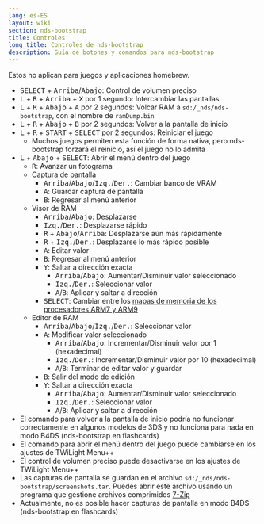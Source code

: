```yaml
---
lang: es-ES
layout: wiki
section: nds-bootstrap
title: Controles
long_title: Controles de nds-bootstrap
description: Guía de botones y comandos para nds-bootstrap
---
```


Estos no aplican para juegos y aplicaciones homebrew.
- <kbd>SELECT</kbd> + <kbd>Arriba</kbd>/<kbd>Abajo</kbd>: Control de volumen preciso
- <kbd class="l">L</kbd> + <kbd class="r">R</kbd> + <kbd>Arriba</kbd> + <kbd class="face">X</kbd> por 1 segundo: Intercambiar las pantallas
- <kbd class="l">L</kbd> + <kbd class="r">R</kbd> + <kbd>Abajo</kbd> + <kbd class="face">A</kbd> por 2 segundos: Volcar RAM a `sd:/_nds/nds-bootstrap`, con el nombre de `ramDump.bin`
- <kbd class="l">L</kbd> + <kbd class="r">R</kbd> + <kbd>Abajo</kbd> + <kbd class="face">B</kbd> por 2 segundos: Volver a la pantalla de inicio
- <kbd class="l">L</kbd> + <kbd class="r">R</kbd> + <kbd>START</kbd> + <kbd>SELECT</kbd> por 2 segundos: Reiniciar el juego
  - Muchos juegos permiten esta función de forma nativa, pero nds-bootstrap forzará el reinicio, así el juego no lo admita
- <kbd class="l">L</kbd> + <kbd>Abajo</kbd> + <kbd>SELECT</kbd>: Abrir el menú dentro del juego
   - <kbd class="r">R</kbd>: Avanzar un fotograma
   - Captura de pantalla
      - <kbd>Arriba</kbd>/<kbd>Abajo</kbd>/<kbd>Izq.</kbd>/<kbd>Der.</kbd>: Cambiar banco de VRAM
      - <kbd class="face">A</kbd>: Guardar captura de pantalla
      - <kbd class="face">B</kbd>: Regresar al menú anterior
   - Visor de RAM
      - <kbd>Arriba</kbd>/<kbd>Abajo</kbd>: Desplazarse
      - <kbd>Izq.</kbd>/<kbd>Der.</kbd>: Desplazarse rápido
      - <kbd class="r">R</kbd> + <kbd>Abajo</kbd>/<kbd>Arriba</kbd>: Desplazarse aún más rápidamente
      - <kbd class="r">R</kbd> + <kbd>Izq.</kbd>/<kbd>Der.</kbd>: Desplazarse lo más rápido posible
      - <kbd class="face">A</kbd>: Editar valor
      - <kbd class="face">B</kbd>: Regresar al menú anterior
      - <kbd class="face">Y</kbd>: Saltar a dirección exacta
        - <kbd>Arriba</kbd>/<kbd>Abajo</kbd>: Aumentar/Disminuir valor seleccionado
        - <kbd>Izq.</kbd>/<kbd>Der.</kbd>: Seleccionar valor
        - <kbd class="face">A</kbd>/<kbd class="face">B</kbd>: Aplicar y saltar a dirección
      - <kbd>SELECT</kbd>: Cambiar entre los [mapas de memoria de los procesadores ARM7 y ARM9](https://problemkaputt.de/gbatek-ds-memory-maps.htm)
   - Editor de RAM
      - <kbd>Arriba</kbd>/<kbd>Abajo</kbd>/<kbd>Izq.</kbd>/<kbd>Der.</kbd>: Seleccionar valor
      - <kbd class="face">A</kbd>: Modificar valor seleccionado
         - <kbd>Arriba</kbd>/<kbd>Abajo</kbd>: Incrementar/Disminuir valor por 1 (hexadecimal)
         - <kbd>Izq.</kbd>/<kbd>Der.</kbd>: Incrementar/Disminuir valor por 10 (hexadecimal)
         - <kbd class="face">A</kbd>/<kbd class="face">B</kbd>: Terminar de editar valor y guardar
      - <kbd class="face">B</kbd>: Salir del modo de edición
      - <kbd class="face">Y</kbd>: Saltar a dirección exacta
        - <kbd>Arriba</kbd>/<kbd>Abajo</kbd>: Aumentar/Disminuir valor seleccionado
        - <kbd>Izq.</kbd>/<kbd>Der.</kbd>: Seleccionar valor
        - <kbd class="face">A</kbd>/<kbd class="face">B</kbd>: Aplicar y saltar a dirección
- El comando para volver a la pantalla de inicio podría no funcionar correctamente en algunos modelos de 3DS y no funciona para nada en modo B4DS (nds-bootstrap en flashcards)
- El comando para abrir el menú dentro del juego puede cambiarse en los ajustes de TWiLight Menu++
- El control de volumen preciso puede desactivarse en los ajustes de TWiLight Menu++
- Las capturas de pantalla se guardan en el archivo `sd:/_nds/nds-bootstrap/screenshots.tar`. Puedes abrir este archivo usando un programa que gestione archivos comprimidos [7-Zip](https://www.7-zip.org/)
- Actualmente, no es posible hacer capturas de pantalla en modo B4DS (nds-bootstrap en flashcards)

